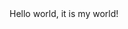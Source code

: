 <html>
<header><title>This is title</title></header>
<body>
Hello world, it is my world!
</body>
</html>
